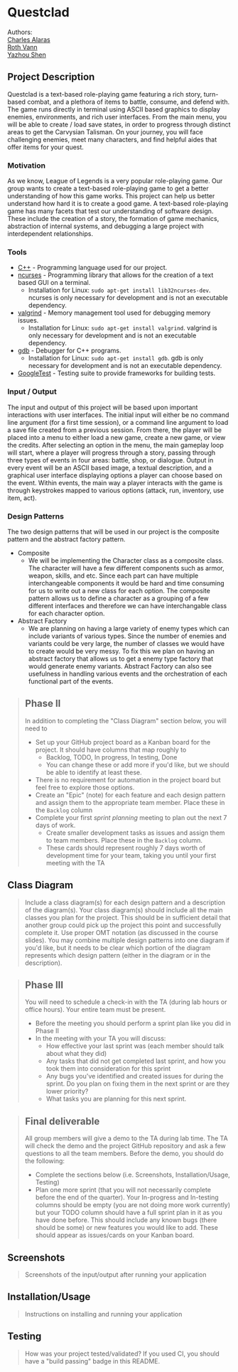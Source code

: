 # Questclad
 
 Authors:  
 [Charles Alaras](https://github.com/charlesalaras)  
 [Roth Vann](https://github.com/swampape)  
 [Yazhou Shen](https://github.com/yazhoushenphillip)

## Project Description
 Questclad is a text-based role-playing game featuring a rich story, turn-based combat, and a plethora of items to battle, consume, and defend with. The game runs directly in terminal using ASCII based graphics to display enemies, environments, and rich user interfaces. From the main menu, you will be able to create / load save states, in order to progress through distinct areas  to get the Carvysian Talisman. On your journey, you will face challenging enemies, meet many characters, and find helpful aides that offer items for your quest.  
### Motivation
 As we know, League of Legends is a very popular role-playing game. Our group wants to create a text-based role-playing game to get a better understanding of how this game works. This project can help us better understand how hard it is to create a good game. A text-based role-playing game has many facets that test our understanding of software design. These include the creation of a story, the formation of game mechanics, abstraction of internal systems, and debugging a large project with interdependent relationships.  
  
### Tools
 * [C++](https://www.cplusplus.com/) - Programming language used for our project.
 * [ncurses](https://invisible-island.net/ncurses/announce.html) - Programming library that allows for the creation of a text based GUI on a terminal.  
    * Installation for Linux: `sudo apt-get install lib32ncurses-dev`. ncurses is only necessary for development and is not an executable dependency.  
 * [valgrind](https://valgrind.org/) - Memory management tool used for debugging memory issues.  
    * Installation for Linux: `sudo apt-get install valgrind`. valgrind is only necessary for development and is not an executable dependency.  
 * [gdb](https://www.gnu.org/software/gdb/) - Debugger for C++ programs.  
    * Installation for Linux: `sudo apt-get install gdb`. gdb is only necessary for development and is not an executable dependency.  
 * [GoogleTest](https://github.com/google/googletest) - Testing suite to provide frameworks for building tests.  
  
### Input / Output
The input and output of this project will be based upon important interactions with user interfaces. The initial input will either be no command line argument (for a first time session), or a command line argument to load a save file created from a previous session. From there, the player will be placed into a menu to either load a new game, create a new game, or view the credits. After selecting an option in the menu, the main gameplay loop will start, where a player will progress through a story, passing through three types of events in four areas: battle, shop, or dialogue. Output in every event will be an ASCII based image, a textual description, and a graphical user interface displaying options a player can choose based on the event. Within events, the main way a player interacts with the game is through keystrokes mapped to various options (attack, run, inventory, use item, act).  
  
### Design Patterns
The two design patterns that will be used in our project is the composite pattern and the abstract factory pattern.  

 * Composite
    * We will be implementing the Character class as a composite class. The character will have a few different components such as armor, weapon, skills, and etc. Since each part can have multiple interchangeable components it would be hard and time consuming for us to write out a new class for each option. The composite pattern allows us to define a character as a grouping of a few different interfaces and therefore we can have interchangable class for each character option.
 * Abstract Factory
    * We are planning on having a large variety of enemy types which can include variants of various types. Since the number of enemies and variants could be very large, the number of classes we would have to create would be very messy. To fix this we plan on having an abstract factory that allows us to get a enemy type factory that would generate enemy variants. Abstract Factory can also see usefulness in handling various events and the orchestration of each functional part of the events.  


 > ## Phase II
 > In addition to completing the "Class Diagram" section below, you will need to 
 > * Set up your GitHub project board as a Kanban board for the project. It should have columns that map roughly to 
 >   * Backlog, TODO, In progress, In testing, Done
 >   * You can change these or add more if you'd like, but we should be able to identify at least these.
 > * There is no requirement for automation in the project board but feel free to explore those options.
 > * Create an "Epic" (note) for each feature and each design pattern and assign them to the appropriate team member. Place these in the `Backlog` column
 > * Complete your first *sprint planning* meeting to plan out the next 7 days of work.
 >   * Create smaller development tasks as issues and assign them to team members. Place these in the `Backlog` column.
 >   * These cards should represent roughly 7 days worth of development time for your team, taking you until your first meeting with the TA
## Class Diagram
 > Include a class diagram(s) for each design pattern and a description of the diagram(s). Your class diagram(s) should include all the main classes you plan for the project. This should be in sufficient detail that another group could pick up the project this point and successfully complete it. Use proper OMT notation (as discussed in the course slides). You may combine multiple design patterns into one diagram if you'd like, but it needs to be clear which portion of the diagram represents which design pattern (either in the diagram or in the description). 
 
 > ## Phase III
 > You will need to schedule a check-in with the TA (during lab hours or office hours). Your entire team must be present. 
 > * Before the meeting you should perform a sprint plan like you did in Phase II
 > * In the meeting with your TA you will discuss: 
 >   - How effective your last sprint was (each member should talk about what they did)
 >   - Any tasks that did not get completed last sprint, and how you took them into consideration for this sprint
 >   - Any bugs you've identified and created issues for during the sprint. Do you plan on fixing them in the next sprint or are they lower priority?
 >   - What tasks you are planning for this next sprint.

 > ## Final deliverable
 > All group members will give a demo to the TA during lab time. The TA will check the demo and the project GitHub repository and ask a few questions to all the team members. 
 > Before the demo, you should do the following:
 > * Complete the sections below (i.e. Screenshots, Installation/Usage, Testing)
 > * Plan one more sprint (that you will not necessarily complete before the end of the quarter). Your In-progress and In-testing columns should be empty (you are not doing more work currently) but your TODO column should have a full sprint plan in it as you have done before. This should include any known bugs (there should be some) or new features you would like to add. These should appear as issues/cards on your Kanban board. 
 
 ## Screenshots
 > Screenshots of the input/output after running your application
 ## Installation/Usage
 > Instructions on installing and running your application
 ## Testing
 > How was your project tested/validated? If you used CI, you should have a "build passing" badge in this README.
 
